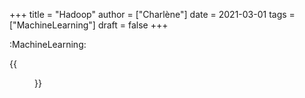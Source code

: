+++
title = "Hadoop"
author = ["Charlène"]
date = 2021-03-01
tags = ["MachineLearning"]
draft = false
+++

:MachineLearning:

<a id="org02db0ef"></a>
{{<figure src="./images/hadoop.png" caption="Hadoop fonction">}}

